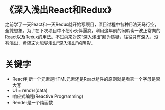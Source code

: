 # 《深入浅出React和Redux》
之前学了一天React和一天Redux就开始写项目，项目过程中各种用法天马行空，全凭想象。为了在下次项目中不把小伙伴逼疯，利用这年前的闲暇读一波正常向的React以及Redux的用法。不过向来对这“深入浅出”颇为质疑，往往只有深入，没有浅出，希望这次能够走出“深入浅出”的阴影。

# 关键字
* React判断一个元素是HTML元素还是React组件的原则就是看第一个字母是否大写
* UI = render(data)
* 响应式编程(Reactive Programming)
* Render是一个纯函数